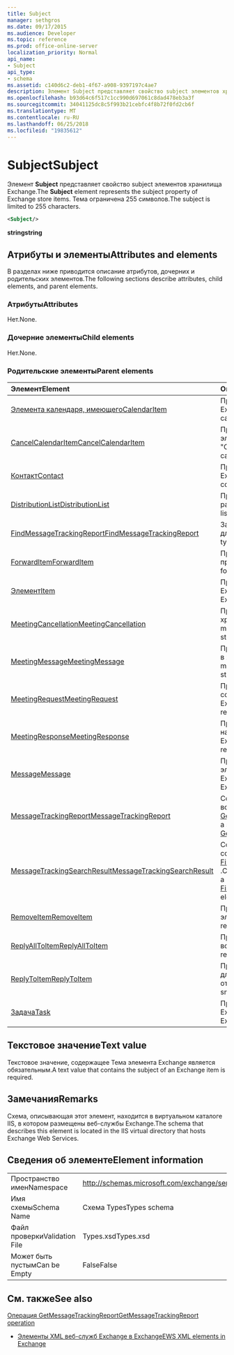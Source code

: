 ```yaml
---
title: Subject
manager: sethgros
ms.date: 09/17/2015
ms.audience: Developer
ms.topic: reference
ms.prod: office-online-server
localization_priority: Normal
api_name:
- Subject
api_type:
- schema
ms.assetid: c140d6c2-deb1-4f67-a908-9397197c4ae7
description: Элемент Subject представляет свойство subject элементов хранилища Exchange. Тема ограничена 255 символов.
ms.openlocfilehash: b93d64c6f517c1cc990d697061c8dad478eb3a3f
ms.sourcegitcommit: 34041125dc8c5f993b21cebfc4f8b72f0fd2cb6f
ms.translationtype: MT
ms.contentlocale: ru-RU
ms.lasthandoff: 06/25/2018
ms.locfileid: "19835612"
---
```

# <a name="subject"></a><span data-ttu-id="6c00a-104">Subject</span><span class="sxs-lookup"><span data-stu-id="6c00a-104">Subject</span></span>

<span data-ttu-id="6c00a-105">Элемент **Subject** представляет свойство subject элементов хранилища Exchange.</span><span class="sxs-lookup"><span data-stu-id="6c00a-105">The **Subject** element represents the subject property of Exchange store items.</span></span> <span data-ttu-id="6c00a-106">Тема ограничена 255 символов.</span><span class="sxs-lookup"><span data-stu-id="6c00a-106">The subject is limited to 255 characters.</span></span> 
  
```XML
<Subject/>
```

 <span data-ttu-id="6c00a-107">**string**</span><span class="sxs-lookup"><span data-stu-id="6c00a-107">**string**</span></span>
## <a name="attributes-and-elements"></a><span data-ttu-id="6c00a-108">Атрибуты и элементы</span><span class="sxs-lookup"><span data-stu-id="6c00a-108">Attributes and elements</span></span>

<span data-ttu-id="6c00a-109">В разделах ниже приводится описание атрибутов, дочерних и родительских элементов.</span><span class="sxs-lookup"><span data-stu-id="6c00a-109">The following sections describe attributes, child elements, and parent elements.</span></span>
  
### <a name="attributes"></a><span data-ttu-id="6c00a-110">Атрибуты</span><span class="sxs-lookup"><span data-stu-id="6c00a-110">Attributes</span></span>

<span data-ttu-id="6c00a-111">Нет.</span><span class="sxs-lookup"><span data-stu-id="6c00a-111">None.</span></span>
  
### <a name="child-elements"></a><span data-ttu-id="6c00a-112">Дочерние элементы</span><span class="sxs-lookup"><span data-stu-id="6c00a-112">Child elements</span></span>

<span data-ttu-id="6c00a-113">Нет.</span><span class="sxs-lookup"><span data-stu-id="6c00a-113">None.</span></span>
  
### <a name="parent-elements"></a><span data-ttu-id="6c00a-114">Родительские элементы</span><span class="sxs-lookup"><span data-stu-id="6c00a-114">Parent elements</span></span>

|<span data-ttu-id="6c00a-115">**Элемент**</span><span class="sxs-lookup"><span data-stu-id="6c00a-115">**Element**</span></span>|<span data-ttu-id="6c00a-116">**Описание**</span><span class="sxs-lookup"><span data-stu-id="6c00a-116">**Description**</span></span>|
|:-----|:-----|
|[<span data-ttu-id="6c00a-117">Элемента календаря, имеющего</span><span class="sxs-lookup"><span data-stu-id="6c00a-117">CalendarItem</span></span>](calendaritem.md) <br/> |<span data-ttu-id="6c00a-118">Представляет элемент календаря Exchange.</span><span class="sxs-lookup"><span data-stu-id="6c00a-118">Represents an Exchange calendar item.</span></span>  <br/> |
|[<span data-ttu-id="6c00a-119">CancelCalendarItem</span><span class="sxs-lookup"><span data-stu-id="6c00a-119">CancelCalendarItem</span></span>](cancelcalendaritem.md) <br/> |<span data-ttu-id="6c00a-120">Представляет объект ответа элемента календаря "Отмена".</span><span class="sxs-lookup"><span data-stu-id="6c00a-120">Represents a cancel calendar item response object.</span></span>  <br/> |
|[<span data-ttu-id="6c00a-121">Контакт</span><span class="sxs-lookup"><span data-stu-id="6c00a-121">Contact</span></span>](contact.md) <br/> |<span data-ttu-id="6c00a-122">Представляет элемент контакта Exchange.</span><span class="sxs-lookup"><span data-stu-id="6c00a-122">Represents an Exchange contact item.</span></span>  <br/> |
|[<span data-ttu-id="6c00a-123">DistributionList</span><span class="sxs-lookup"><span data-stu-id="6c00a-123">DistributionList</span></span>](distributionlist.md) <br/> |<span data-ttu-id="6c00a-124">Представляет список рассылки.</span><span class="sxs-lookup"><span data-stu-id="6c00a-124">Represents a distribution list.</span></span>  <br/> |
|[<span data-ttu-id="6c00a-125">FindMessageTrackingReport</span><span class="sxs-lookup"><span data-stu-id="6c00a-125">FindMessageTrackingReport</span></span>](findmessagetrackingreport.md) <br/> |<span data-ttu-id="6c00a-126">Задает условия типам сообщений для поиска.</span><span class="sxs-lookup"><span data-stu-id="6c00a-126">Specifies criteria for the types of messages to find.</span></span>  <br/> |
|[<span data-ttu-id="6c00a-127">ForwardItem</span><span class="sxs-lookup"><span data-stu-id="6c00a-127">ForwardItem</span></span>](forwarditem.md) <br/> |<span data-ttu-id="6c00a-128">Представляет объект смарт-ответа прямого элемента.</span><span class="sxs-lookup"><span data-stu-id="6c00a-128">Represents a forward item smart response object.</span></span>  <br/> |
|[<span data-ttu-id="6c00a-129">Элемент</span><span class="sxs-lookup"><span data-stu-id="6c00a-129">Item</span></span>](item.md) <br/> |<span data-ttu-id="6c00a-130">Представляет элемент в хранилище Exchange.</span><span class="sxs-lookup"><span data-stu-id="6c00a-130">Represents an item in the Exchange store.</span></span>  <br/> |
|[<span data-ttu-id="6c00a-131">MeetingCancellation</span><span class="sxs-lookup"><span data-stu-id="6c00a-131">MeetingCancellation</span></span>](meetingcancellation.md) <br/> |<span data-ttu-id="6c00a-132">Представляет отмену собрания в хранилище Exchange.</span><span class="sxs-lookup"><span data-stu-id="6c00a-132">Represents a meeting cancellation in the Exchange store.</span></span>  <br/> |
|[<span data-ttu-id="6c00a-133">MeetingMessage</span><span class="sxs-lookup"><span data-stu-id="6c00a-133">MeetingMessage</span></span>](meetingmessage.md) <br/> |<span data-ttu-id="6c00a-134">Представляет сообщение собрания в хранилище Exchange.</span><span class="sxs-lookup"><span data-stu-id="6c00a-134">Represents a meeting message in the Exchange store.</span></span>  <br/> |
|[<span data-ttu-id="6c00a-135">MeetingRequest</span><span class="sxs-lookup"><span data-stu-id="6c00a-135">MeetingRequest</span></span>](meetingrequest.md) <br/> |<span data-ttu-id="6c00a-136">Представляет приглашение на собрание в хранилище Exchange.</span><span class="sxs-lookup"><span data-stu-id="6c00a-136">Represents a meeting request in the Exchange store.</span></span>  <br/> |
|[<span data-ttu-id="6c00a-137">MeetingResponse</span><span class="sxs-lookup"><span data-stu-id="6c00a-137">MeetingResponse</span></span>](meetingresponse.md) <br/> |<span data-ttu-id="6c00a-138">Представляет ответ на приглашение на собрание в хранилище Exchange.</span><span class="sxs-lookup"><span data-stu-id="6c00a-138">Represents a meeting response in the Exchange store.</span></span>  <br/> |
|[<span data-ttu-id="6c00a-139">Message</span><span class="sxs-lookup"><span data-stu-id="6c00a-139">Message</span></span>](message-ex15websvcsotherref.md) <br/> |<span data-ttu-id="6c00a-140">Представляет сообщение электронной почты в хранилище Exchange.</span><span class="sxs-lookup"><span data-stu-id="6c00a-140">Represents an e-mail in the Exchange store.</span></span>  <br/> |
|[<span data-ttu-id="6c00a-141">MessageTrackingReport</span><span class="sxs-lookup"><span data-stu-id="6c00a-141">MessageTrackingReport</span></span>](messagetrackingreport.md) <br/> |<span data-ttu-id="6c00a-142">Содержит одно сообщение, которое возвращается в [Операция GetMessageTrackingReport](getmessagetrackingreport-operation.md).</span><span class="sxs-lookup"><span data-stu-id="6c00a-142">Contains a single message that is returned in a [GetMessageTrackingReport operation](getmessagetrackingreport-operation.md).</span></span>  <br/> |
|[<span data-ttu-id="6c00a-143">MessageTrackingSearchResult</span><span class="sxs-lookup"><span data-stu-id="6c00a-143">MessageTrackingSearchResult</span></span>](messagetrackingsearchresult.md) <br/> |<span data-ttu-id="6c00a-144">Содержит результат одного сообщения для элемента [FindMessageTrackingReportResponse](findmessagetrackingreportresponse.md) .</span><span class="sxs-lookup"><span data-stu-id="6c00a-144">Contains a single message result for a [FindMessageTrackingReportResponse](findmessagetrackingreportresponse.md) element.</span></span>  <br/> |
|[<span data-ttu-id="6c00a-145">RemoveItem</span><span class="sxs-lookup"><span data-stu-id="6c00a-145">RemoveItem</span></span>](removeitem.md) <br/> |<span data-ttu-id="6c00a-146">Представляет объект ответа элемента remove.</span><span class="sxs-lookup"><span data-stu-id="6c00a-146">Represents a remove item response object.</span></span>  <br/> |
|[<span data-ttu-id="6c00a-147">ReplyAllToItem</span><span class="sxs-lookup"><span data-stu-id="6c00a-147">ReplyAllToItem</span></span>](replyalltoitem.md) <br/> |<span data-ttu-id="6c00a-148">Представляет объект, ответить на всем смарт-ответа.</span><span class="sxs-lookup"><span data-stu-id="6c00a-148">Represents a reply-to-all smart response object.</span></span>  <br/> |
|[<span data-ttu-id="6c00a-149">ReplyToItem</span><span class="sxs-lookup"><span data-stu-id="6c00a-149">ReplyToItem</span></span>](replytoitem.md) <br/> |<span data-ttu-id="6c00a-150">Представляет собой объект-ответ для элемента смарт-ответа.</span><span class="sxs-lookup"><span data-stu-id="6c00a-150">Represents a reply-to-item smart response object.</span></span>  <br/> |
|[<span data-ttu-id="6c00a-151">Задача</span><span class="sxs-lookup"><span data-stu-id="6c00a-151">Task</span></span>](task.md) <br/> |<span data-ttu-id="6c00a-152">Представляет задачу в хранилище Exchange.</span><span class="sxs-lookup"><span data-stu-id="6c00a-152">Represents a task in the Exchange store.</span></span>  <br/> |
   
## <a name="text-value"></a><span data-ttu-id="6c00a-153">Текстовое значение</span><span class="sxs-lookup"><span data-stu-id="6c00a-153">Text value</span></span>

<span data-ttu-id="6c00a-154">Текстовое значение, содержащее Тема элемента Exchange является обязательным.</span><span class="sxs-lookup"><span data-stu-id="6c00a-154">A text value that contains the subject of an Exchange item is required.</span></span>
  
## <a name="remarks"></a><span data-ttu-id="6c00a-155">Замечания</span><span class="sxs-lookup"><span data-stu-id="6c00a-155">Remarks</span></span>

<span data-ttu-id="6c00a-156">Схема, описывающая этот элемент, находится в виртуальном каталоге IIS, в котором размещены веб-службы Exchange.</span><span class="sxs-lookup"><span data-stu-id="6c00a-156">The schema that describes this element is located in the IIS virtual directory that hosts Exchange Web Services.</span></span>
  
## <a name="element-information"></a><span data-ttu-id="6c00a-157">Сведения об элементе</span><span class="sxs-lookup"><span data-stu-id="6c00a-157">Element information</span></span>

|||
|:-----|:-----|
|<span data-ttu-id="6c00a-158">Пространство имен</span><span class="sxs-lookup"><span data-stu-id="6c00a-158">Namespace</span></span>  <br/> |http://schemas.microsoft.com/exchange/services/2006/types  <br/> |
|<span data-ttu-id="6c00a-159">Имя схемы</span><span class="sxs-lookup"><span data-stu-id="6c00a-159">Schema Name</span></span>  <br/> |<span data-ttu-id="6c00a-160">Схема Types</span><span class="sxs-lookup"><span data-stu-id="6c00a-160">Types schema</span></span>  <br/> |
|<span data-ttu-id="6c00a-161">Файл проверки</span><span class="sxs-lookup"><span data-stu-id="6c00a-161">Validation File</span></span>  <br/> |<span data-ttu-id="6c00a-162">Types.xsd</span><span class="sxs-lookup"><span data-stu-id="6c00a-162">Types.xsd</span></span>  <br/> |
|<span data-ttu-id="6c00a-163">Может быть пустым</span><span class="sxs-lookup"><span data-stu-id="6c00a-163">Can be Empty</span></span>  <br/> |<span data-ttu-id="6c00a-164">False</span><span class="sxs-lookup"><span data-stu-id="6c00a-164">False</span></span>  <br/> |
   
## <a name="see-also"></a><span data-ttu-id="6c00a-165">См. также</span><span class="sxs-lookup"><span data-stu-id="6c00a-165">See also</span></span>



[<span data-ttu-id="6c00a-166">Операция GetMessageTrackingReport</span><span class="sxs-lookup"><span data-stu-id="6c00a-166">GetMessageTrackingReport operation</span></span>](getmessagetrackingreport-operation.md)


- [<span data-ttu-id="6c00a-167">Элементы XML веб-служб Exchange в Exchange</span><span class="sxs-lookup"><span data-stu-id="6c00a-167">EWS XML elements in Exchange</span></span>](ews-xml-elements-in-exchange.md)

